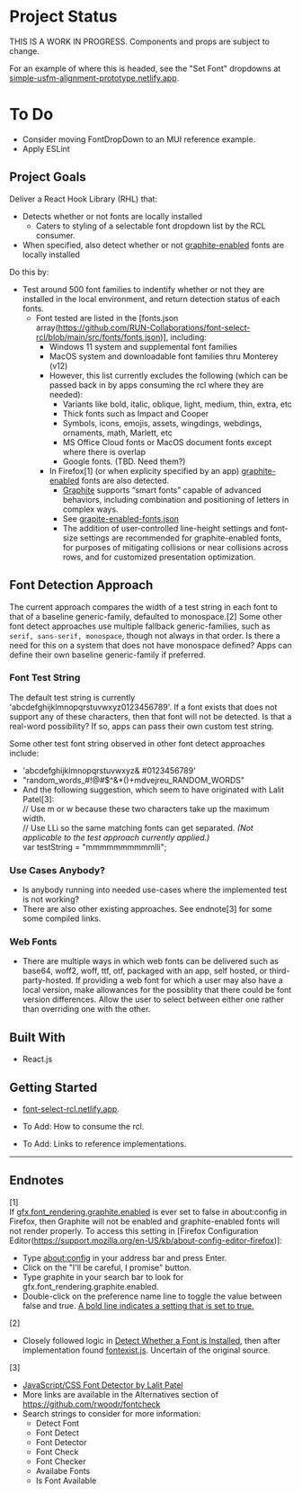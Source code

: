 # Project Status
THIS IS A WORK IN PROGRESS. Components and props are subject to change.

For an example of where this is headed, see the "Set Font" dropdowns at [simple-usfm-alignment-prototype.netlify.app](https://simple-usfm-alignment-prototype.netlify.app/).

# To Do
 * Consider moving FontDropDown to an MUI reference example.
 * Apply ESLint

## Project Goals
Deliver a React Hook Library (RHL) that:
 * Detects whether or not fonts are locally installed
   * Caters to styling of a selectable font dropdown list by the RCL consumer.
 * When specified, also detect whether or not [graphite-enabled](https://software.sil.org/fonts/) fonts are locally installed

Do this by:
 * Test around 500 font families to indentify whether or not they are installed in the local environment, and return detection status of each fonts.
    * Font tested are listed in the [fonts.json array(https://github.com/RUN-Collaborations/font-select-rcl/blob/main/src/fonts/fonts.json)], including:
      * Windows 11 system and supplemental font families
      * MacOS system and downloadable font families thru Monterey (v12)
      * However, this list currently excludes the following (which can be passed back in by apps consuming the rcl where they are needed):
         * Variants like bold, italic, oblique, light, medium, thin, extra, etc
         * Thick fonts such as Impact and Cooper
         * Symbols, icons, emojis, assets, wingdings, webdings, ornaments, math, Marlett, etc
         * MS Office Cloud fonts or MacOS document fonts except where there is overlap
         * Google fonts. (TBD. Need them?)
      * In Firefox[1] (or when explicity specified by an app) [graphite-enabled](https://software.sil.org/fonts/) fonts are also detected.
         * [Graphite](https://scripts.sil.org/cms/scripts/page.php?site_id=projects&item_id=graphite_about) supports “smart fonts” capable of advanced behaviors, including combination and positioning of letters in complex ways.
         * See [grapite-enabled-fonts.json](https://github.com/RUN-Collaborations/font-select-rcl/blob/main/src/fonts/graphite-enabled-fonts.json)
         * The addition of user-controlled line-height settings and font-size settings are recommended for graphite-enabled fonts, for purposes of mitigating collisions or near collisions across rows, and for customized presentation optimization.

## Font Detection Approach
The current approach compares the width of a test string in each font to that of a baseline generic-family, defaulted to monospace.[2] Some other font detect approaches use multiple fallback generic-families, such as `serif, sans-serif, monospace`, though not always in that order. Is there a need for this on a system that does not have monospace defined? Apps can define their own baseline generic-family if preferred.

### Font Test String
The default test string is currently 'abcdefghijklmnopqrstuvwxyz0123456789'. If a font exists that does not support any of these characters, then that font will not be detected. Is that a real-word possibility? If so, apps can pass their own custom test string.

Some other test font string observed in other font detect approaches include:
 * 'abcdefghijklmnopqrstuvwxyz& #0123456789'
 * "random_words_#!@#$^&*()+mdvejreu_RANDOM_WORDS"
 * And the following suggestion, which seem to have originated with Lalit Patel[3]:  
    // Use m or w because these two characters take up the maximum width.  
    // Use LLi so the same matching fonts can get separated. *(Not applicable to the test approach currently applied.)*  
    var testString = "mmmmmmmmmmlli";  

### Use Cases Anybody?
 * Is anybody running into needed use-cases where the implemented test is not working?
 * There are also other existing approaches. See endnote[3] for some some compiled links.

### Web Fonts
 * There are multiple ways in which web fonts can be delivered such as base64, woff2, woff, ttf, otf, packaged with an app, self hosted, or third-party-hosted. If providing a web font for which a user may also have a local version, make allowances for the possiblity that there could be font version differences. Allow the user to select between either one rather than overriding one with the other.

## Built With

 * React.js

## Getting Started

 * [font-select-rcl.netlify.app](https://font-select-rcl.netlify.app/).

 * To Add: How to consume the rcl.

 * To Add: Links to reference implementations.
___

## Endnotes
[1]  
If [gfx.font_rendering.graphite.enabled](https://silnrsi.github.io/FDBP/en-US/Browsers%20as%20a%20font%20test%20platform.html) is ever set to false in about:config in Firefox, then Graphite will not be enabled and graphite-enabled fonts will not render properly. To access this setting in [Firefox Configuration Editor(https://support.mozilla.org/en-US/kb/about-config-editor-firefox)]:
* Type [about:config](about:config) in your address bar and press Enter.
* Click on the "I'll be careful, I promise" button.
* Type graphite in your search bar to look for gfx.font_rendering.graphite.enabled.
* Double-click on the preference name line to toggle the value between false and true. [A bold line indicates a setting that is set to true.](https://support.mozilla.org/en-US/kb/about-config-editor-firefox)

[2]  
* Closely followed logic in [Detect Whether a Font is Installed](https://www.kirupa.com/html5/detect_whether_font_is_installed.htm), then after implementation found [fontexist.js](https://gist.github.com/alloyking/4154494). Uncertain of the original source.

[3]  
* [JavaScript/CSS Font Detector by Lalit Patel](https://gist.github.com/szepeviktor/d28dfcfc889fe61763f3)
* More links are available in the Alternatives section of https://github.com/rwoodr/fontcheck
* Search strings to consider for more information:
   * Detect Font
   * Font Detect
   * Font Detector
   * Font Check
   * Font Checker
   * Availabe Fonts
   * Is Font Available
